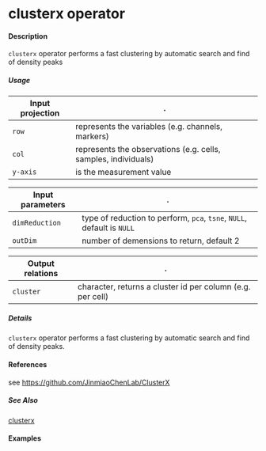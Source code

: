 # clusterx operator

#### Description
`clusterx` operator performs a fast clustering by automatic search and find of density peaks

##### Usage
Input projection|.
---|---
`row`   | represents the variables (e.g. channels, markers)
`col`   | represents the observations (e.g. cells, samples, individuals) 
`y-axis`| is the measurement value


Input parameters|.
---|---
`dimReduction`   | type of reduction to perform, `pca`, `tsne`, `NULL`, default is `NULL`
`outDim`   | number of demensions to return, default 2

Output relations|.
---|---
`cluster`| character, returns a cluster id per column (e.g. per cell)

##### Details
`clusterx` operator performs a fast clustering by automatic search and find of density peaks.


#### References
see  https://github.com/JinmiaoChenLab/ClusterX


##### See Also
[clusterx](https://github.com/tercen/clusterx_operator)

#### Examples

